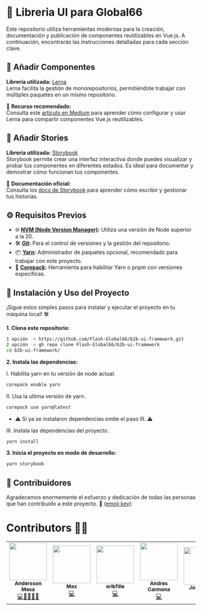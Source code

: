 
# 📘 Libreria UI para Global66

Este repositorio utiliza herramientas modernas para la creación, documentación y publicación de componentes reutilizables en Vue.js. A continuación, encontrarás las instrucciones detalladas para cada sección clave.

## 🧩 **Añadir Componentes**  
**Librería utilizada:** [Lerna](https://lerna.js.org/)  
Lerna facilita la gestión de monorepositorios, permitiéndote trabajar con múltiples paquetes en un mismo repositorio.  

📕 **Recurso recomendado:**  
Consulta este [artículo en Medium](https://medium.com/js-dojo/sharing-reusable-vue-js-components-with-lerna-storybook-and-npm-7dc33b38b011) para aprender cómo configurar y usar Lerna para compartir componentes Vue.js reutilizables.  

## 📖 **Añadir Stories**  
**Librería utilizada:** [Storybook](https://storybook.js.org/)  
Storybook permite crear una interfaz interactiva donde puedes visualizar y probar tus componentes en diferentes estados. Es ideal para documentar y demostrar cómo funcionan tus componentes.  

🔗 **Documentación oficial:**  
Consulta los [docs de Storybook](https://storybook.js.org/docs/vue/writing-stories/introduction) para aprender cómo escribir y gestionar tus historias.  

<!--## 🔑 Configurar Token para NPM-->

<!--Para publicar paquetes en NPM, es necesario configurar un token de acceso. Esto es especialmente importante si trabajas con tokens que expiran.-->

<!--#### Pasos para configurar un nuevo token:-->

<!--1. Generar un nuevo token-->

<!--- Visita la página de configuración de tokens en GitHub: [Generar Token](https://github.com/settings/tokens).-->
<!--- Asegúrate de otorgar los siguientes permisos al token:-->
<!--    - delete:packages-->
<!--    - repo-->
<!--    - workflow-->
<!--    - write:packages-->

<!--2. Actualizar el token en el archivo .npmrc-->

<!--- Abre el archivo .npmrc en la raíz de tu proyecto.-->
<!--- Sustituye el token anterior por el nuevo generado.-->

<!--El contenido del archivo .npmrc debería tener un formato similar al siguiente:-->

<!--```sh-->
<!--//registry.npmjs.org/:_authToken=tu-nuevo-token-->
<!--```-->

<!--- Nota: Recuerda no exponer este archivo públicamente para proteger tu token.-->

## ⚙️ Requisitos Previos

- 🌐 **[NVM (Node Version Manager)](https://github.com/settings/tokens):** Utiliza una versión de Node superior a la 20.  
- 🛠️ **[Git](https://git-scm.com/downloads):** Para el control de versiones y la gestión del repositorio.  
- 📦 **[Yarn](https://yarnpkg.com/):** Administrador de paquetes opcional, recomendado para trabajar con este proyecto.  
- 🔗 **[Corepack](https://nodejs.org/api/corepack.html):** Herramienta para habilitar Yarn o pnpm con versiones específicas. 

## 🚀 Instalación y Uso del Proyecto

¡Sigue estos simples pasos para instalar y ejecutar el proyecto en tu máquina local! 🛠️

**1. Clona este repositorio:**
```sh
1 opción -> https://github.com/Flash-Global66/b2b-ui-framework.git
2 opción -> gh repo clone Flash-Global66/b2b-ui-framework
cd b2b-ui-framework/
```

**2. Instala las dependencias:**

I. Habilita yarn en tu versión de node actual.

```sh
corepack enable yarn
```

II. Usa la ultima versión de yarn. 

```sh
corepack use yarn@latest
```

- ⚠️ Si ya se instalaron dependencias omite el paso III. ⚠️

III. Instala las dependencias del proyecto. 

```sh
yarn install
```

**3. Inicia el proyecto en modo de desarrollo:**

```sh
yarn storybook
```

## 🚀 Contribuidores

Agradecemos enormemente el esfuerzo y dedicación de todas las personas que han contribuido a este proyecto. 💖 ([emoji key](https://allcontributors.org/docs/en/emoji-key)):

# Contributors 👨‍💻


<table>
  <tr>
    <td align="center"><a href="https://github.com/andercard"><img src="https://avatars.githubusercontent.com/u/10929498?v=4" width="100px;"alt=""/><br /><sub><b>Andersson Mesa</b></sub></a><br /><a href=""title="Code">💻🎨🤔🧑‍🏫</a></td>
    <td align="center"><a href="https://github.com/maxaqquepucho"><img src="https://avatars.githubusercontent.com/u/36935090?v=4" width="100px;" alt=""/><br /><sub><b>Max</b></sub></a><br /><a href="" title="Code">💻</a></td>
    <td align="center"><a href="https://github.com/erikfille"><img src="https://avatars.githubusercontent.com/u/109306990?v=4" width="100px;" alt=""/><br /><sub><b>erikfille</b></sub></a><br /><a href="" title="Code">💻</a></td>
    <td align="center"><a href="https://github.com/andres-carmona"><img src="https://avatars.githubusercontent.com/u/60269027?v=4" width="100px;" alt=""/><br /><sub><b>Andres Carmona</b></sub></a><br /><a href="" title="Code">💻</a></td>
        <td align="center"><a href="https://github.com/JoanRojasMejia"><img src="https://avatars.githubusercontent.com/u/80142081?s=400&u=e978cb0c458bc8ce7cc4b0974a7b9c22c2d91519&v=4" width="100px;" alt=""/><br /><sub><b>Joan Rojas</b></sub></a><br /><a href="" title="Code">📖</a></td>

  </tr>
</table>

<br />
